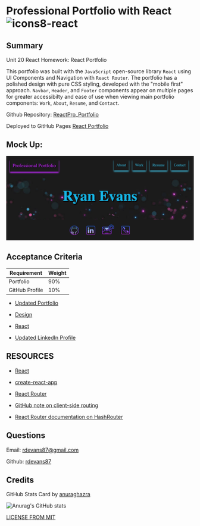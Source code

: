 # Professional Portfolio with React ![icons8-react](https://user-images.githubusercontent.com/74195719/121227618-c2285600-c859-11eb-95f5-3dd6e08f8f31.png)


## Summary

 Unit 20 React Homework: React Portfolio

This portfolio was built with the `JavaScript` open-source library `React` using UI Components and Navigation with `React Router`. The portfolio has a polished design with pure CSS styling, developed with the "mobile first" approach. `Navbar`, `Header`, and `Footer` components appear on multiple pages for greater accessibilty and ease of use when viewing main portfolio components: `Work`, `About`, `Resume`, and `Contact`.

Github Repository: [ReactPro_Portfolio](https://github.com/rdevans87/ReactPro_Portfolio/tree/main/reactpro-portfolio)

Deployed to GitHub Pages [React Portfolio](/)


## Mock Up: 


<img src="ryansreactapp/src/assets/screenshotofsite.png" width="700">



## Acceptance Criteria

| Requirement    | Weight |
| -------------- | ------ |
| Portfolio      | 90%    |
| GitHub Profile | 10%    |


* [Updated Portfolio](#updated-portfolio)

* [Design](#design)

* [React](#react)

* [Updated LinkedIn Profile](#updated-linkedin-profile)

## RESOURCES

* [React](https://reactjs)

* [create-react-app](https://github.com/facebook/create-react-app)

* [React Router](https://reactrouter.com/)

* [GitHub note on client-side routing](https://create-react-app.dev/docs/deployment/#notes-on-client-side-routing) 

* [React Router documentation on HashRouter](https://reactrouter.com/web/api/HashRouter) 



## Questions
 
 Email: <a href="mailto:rdevans87@gmail.com">rdevans87@gmail.com</a>

 Github: <a href="https://github.com/rdevans87">rdevans87</a>

 ## Credits

 GitHub Stats Card by [anuraghazra](https://github.com/anuraghazra/github-readme-stats)
 
 
 ![Anurag's GitHub stats](https://github-readme-stats.vercel.app/api?username=rdevans87&show_icons=true&theme=cobalt)



[LICENSE FROM MIT](/Users/ryanevans/ORM-ECommerce-BackEnd/LICENSE)


